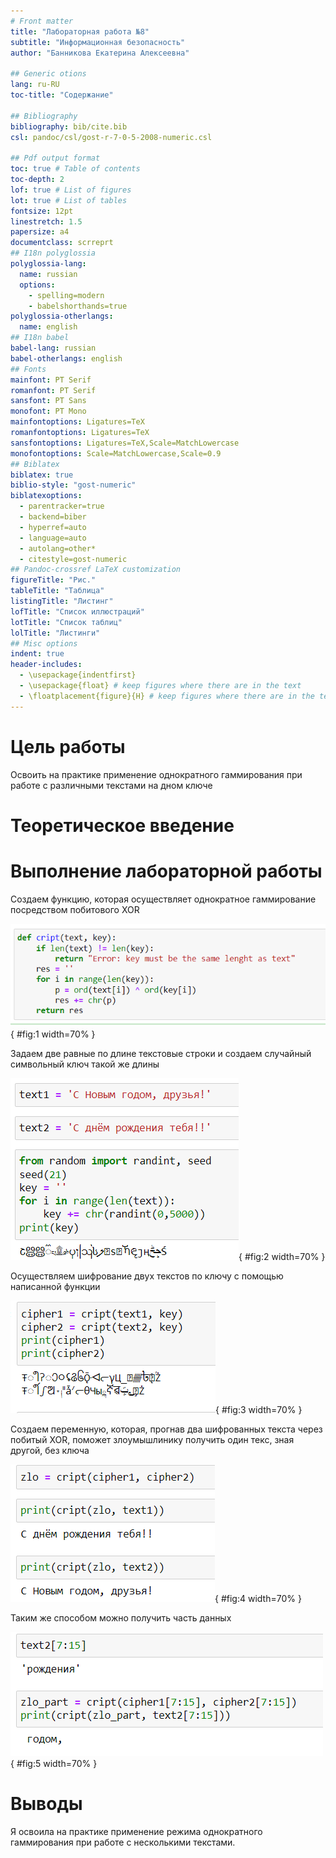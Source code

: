 ```yaml
---
# Front matter
title: "Лабораторная работа №8"
subtitle: "Информационная безопасность"
author: "Банникова Екатерина Алексеевна"

## Generic otions
lang: ru-RU
toc-title: "Содержание"

## Bibliography
bibliography: bib/cite.bib
csl: pandoc/csl/gost-r-7-0-5-2008-numeric.csl

## Pdf output format
toc: true # Table of contents
toc-depth: 2
lof: true # List of figures
lot: true # List of tables
fontsize: 12pt
linestretch: 1.5
papersize: a4
documentclass: scrreprt
## I18n polyglossia
polyglossia-lang:
  name: russian
  options:
	- spelling=modern
	- babelshorthands=true
polyglossia-otherlangs:
  name: english
## I18n babel
babel-lang: russian
babel-otherlangs: english
## Fonts
mainfont: PT Serif
romanfont: PT Serif
sansfont: PT Sans
monofont: PT Mono
mainfontoptions: Ligatures=TeX
romanfontoptions: Ligatures=TeX
sansfontoptions: Ligatures=TeX,Scale=MatchLowercase
monofontoptions: Scale=MatchLowercase,Scale=0.9
## Biblatex
biblatex: true
biblio-style: "gost-numeric"
biblatexoptions:
  - parentracker=true
  - backend=biber
  - hyperref=auto
  - language=auto
  - autolang=other*
  - citestyle=gost-numeric
## Pandoc-crossref LaTeX customization
figureTitle: "Рис."
tableTitle: "Таблица"
listingTitle: "Листинг"
lofTitle: "Список иллюстраций"
lotTitle: "Список таблиц"
lolTitle: "Листинги"
## Misc options
indent: true
header-includes:
  - \usepackage{indentfirst}
  - \usepackage{float} # keep figures where there are in the text
  - \floatplacement{figure}{H} # keep figures where there are in the text
---
```


# Цель работы

Освоить на практике применение однократного гаммирования при работе с различными текстами на дном ключе

# Теоретическое введение



# Выполнение лабораторной работы

Создаем функцию, которая осуществляет однократное гаммирование посредством побитового XOR

![Функция шифрования](image/1.PNG){ #fig:1 width=70% }

Задаем две равные по длине текстовые строки и создаем случайный символьный ключ такой же длины

![Исходные данные](image/2.PNG){ #fig:2 width=70% }

Осуществляем шифрование двух текстов по ключу с помощью написанной функции

![Шифрование данных](image/3.PNG){ #fig:3 width=70% }

Создаем переменную, которая, прогнав два шифрованных текста через побитый XOR, поможет злоумышлинику получить один текс, зная другой, без ключа

![Получение данных без ключа](image/4.PNG){ #fig:4 width=70% }

Таким же способом можно получить часть данных

![Получение части данных](image/5.PNG){ #fig:5 width=70% }


# Выводы

Я освоила на практике применение режима однократного гаммирования при работе с несколькими текстами.


